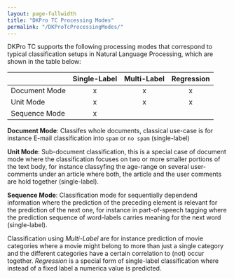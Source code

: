 ```yaml
---
layout: page-fullwidth
title: "DKPro TC Processing Modes"
permalink: "/DKProTcProcessingModes/"
---
```


DKPro TC supports the following processing modes that correspond to typical classification setups in Natural Language Processing, which are shown in the table below:

|                  | Single-Label  | Multi-Label   | Regression    | 
| -------------    | :-------------: | :-------------: | :-------------: |
| Document Mode    | x             |   x           |   x           |
| Unit Mode        |    x      | x | x |
| Sequence Mode    |  x  |  |  |

**Document Mode**: Classifes whole documents, classical use-case is for instance E-mail classification into `spam` or `no spam` (single-label)

**Unit Mode**: Sub-document classification, this is a special case of document mode where the classification focuses on two or more smaller portions of the text body, for instance classyfing the age-range on several user-comments under an article where both, the article and the user comments are hold together (single-label). 

**Sequence Mode**: Classification mode for sequentially dependend information where the prediction of the preceding element is relevant for the prediction of the next one, for instance in part-of-speech tagging where the prediction sequence of word-labels carries meaning for the next word (single-label).

Classification using *Multi-Label* are for instance prediction of movie categories where a movie might belong to more than just a single category and the different categories have a certain correlation to (not) occur together. *Regression* is a special form of single-label classification where instead of a fixed label a numerica value is predicted.
